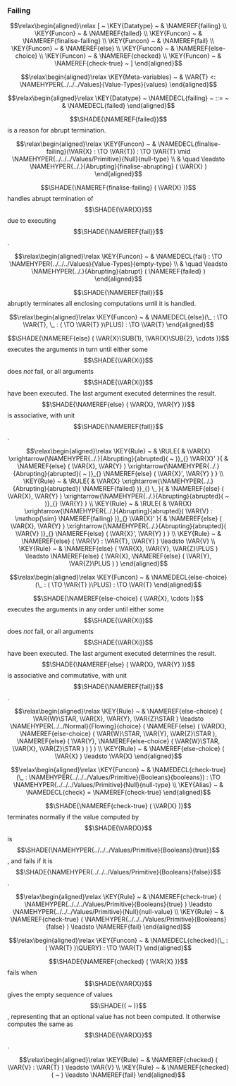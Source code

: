 ### Failing
               


$$\relax\begin{aligned}\relax
  [ ~ 
  \KEY{Datatype} ~ & \NAMEREF{failing} \\
  \KEY{Funcon} ~ & \NAMEREF{failed} \\
  \KEY{Funcon} ~ & \NAMEREF{finalise-failing} \\
  \KEY{Funcon} ~ & \NAMEREF{fail} \\
  \KEY{Funcon} ~ & \NAMEREF{else} \\
  \KEY{Funcon} ~ & \NAMEREF{else-choice} \\
  \KEY{Funcon} ~ & \NAMEREF{checked} \\
  \KEY{Funcon} ~ & \NAMEREF{check-true}
  ~ ]
\end{aligned}$$

$$\relax\begin{aligned}\relax
  \KEY{Meta-variables} ~ 
  & \VAR{T} <: \NAMEHYPER{../../../Values}{Value-Types}{values}
\end{aligned}$$

$$\relax\begin{aligned}\relax
  \KEY{Datatype} ~ 
  \NAMEDECL{failing}  
  ~ ::= ~ & \NAMEDECL{failed} 
\end{aligned}$$


  $$\SHADE{\NAMEREF{failed}}$$ is a reason for abrupt termination.


$$\relax\begin{aligned}\relax
  \KEY{Funcon} ~ 
  & \NAMEDECL{finalise-failing}(\VAR{X} :  \TO \VAR{T}) :  \TO \VAR{T} \mid \NAMEHYPER{../../../Values/Primitive}{Null}{null-type} \\
  & \quad \leadsto \NAMEHYPER{../.}{Abrupting}{finalise-abrupting}
                     ( \VAR{X} )
\end{aligned}$$


  $$\SHADE{\NAMEREF{finalise-failing}
           ( \VAR{X} )}$$ handles abrupt termination of $$\SHADE{\VAR{X}}$$ due to executing $$\SHADE{\NAMEREF{fail}}$$.


$$\relax\begin{aligned}\relax
  \KEY{Funcon} ~ 
  & \NAMEDECL{fail} :  \TO \NAMEHYPER{../../../Values}{Value-Types}{empty-type} \\
  & \quad \leadsto \NAMEHYPER{../.}{Abrupting}{abrupt}
                     ( \NAMEREF{failed} )
\end{aligned}$$


  $$\SHADE{\NAMEREF{fail}}$$ abruptly terminates all enclosing computations until it is handled.


$$\relax\begin{aligned}\relax
  \KEY{Funcon} ~ 
  & \NAMEDECL{else}(\_ :  \TO \VAR{T}, \_ : (  \TO \VAR{T} )\PLUS) :  \TO \VAR{T}
\end{aligned}$$


  $$\SHADE{\NAMEREF{else}
           ( \VAR{X}\SUB{1},   
             \VAR{X}\SUB{2},   
             \cdots )}$$ executes the arguments in turn until either some
  $$\SHADE{\VAR{Xi}}$$ does *not* fail, or all arguments $$\SHADE{\VAR{Xi}}$$ have been executed.
  The last argument executed determines the result.
  $$\SHADE{\NAMEREF{else}
           ( \VAR{X},   
             \VAR{Y} )}$$ is associative, with unit $$\SHADE{\NAMEREF{fail}}$$.


$$\relax\begin{aligned}\relax
  \KEY{Rule} ~ 
    & \RULE{
      &  \VAR{X} \xrightarrow{\NAMEHYPER{../.}{Abrupting}{abrupted}(  ~  )}_{} 
          \VAR{X}'
      }{
      &  \NAMEREF{else}
                      ( \VAR{X},   
                        \VAR{Y} ) \xrightarrow{\NAMEHYPER{../.}{Abrupting}{abrupted}(  ~  )}_{} 
          \NAMEREF{else}
            ( \VAR{X}',   
              \VAR{Y} )
      }
\\
  \KEY{Rule} ~ 
    & \RULE{
      &  \VAR{X} \xrightarrow{\NAMEHYPER{../.}{Abrupting}{abrupted}( \NAMEREF{failed} )}_{} 
          \_
      }{
      &  \NAMEREF{else}
                      ( \VAR{X},   
                        \VAR{Y} ) \xrightarrow{\NAMEHYPER{../.}{Abrupting}{abrupted}(  ~  )}_{} 
          \VAR{Y}
      }
\\
  \KEY{Rule} ~ 
    & \RULE{
      &  \VAR{X} \xrightarrow{\NAMEHYPER{../.}{Abrupting}{abrupted}( \VAR{V} : \mathop{\sim} \NAMEREF{failing} )}_{} 
          \VAR{X}'
      }{
      &  \NAMEREF{else}
                      ( \VAR{X},   
                        \VAR{Y} ) \xrightarrow{\NAMEHYPER{../.}{Abrupting}{abrupted}( \VAR{V} )}_{} 
          \NAMEREF{else}
            ( \VAR{X}',   
              \VAR{Y} )
      }
\\
  \KEY{Rule} ~ 
    & \NAMEREF{else}
        ( \VAR{V} : \VAR{T},   
          \VAR{Y} ) \leadsto
        \VAR{V}
\\
  \KEY{Rule} ~ 
    & \NAMEREF{else}
        ( \VAR{X},   
          \VAR{Y},   
          \VAR{Z}\PLUS ) \leadsto
        \NAMEREF{else}
          ( \VAR{X},   
            \NAMEREF{else}
              ( \VAR{Y},    
                \VAR{Z}\PLUS ) )
\end{aligned}$$

$$\relax\begin{aligned}\relax
  \KEY{Funcon} ~ 
  & \NAMEDECL{else-choice}(\_ : (  \TO \VAR{T} )\PLUS) :  \TO \VAR{T}
\end{aligned}$$


  $$\SHADE{\NAMEREF{else-choice}
           ( \VAR{X},   
             \cdots )}$$ executes the arguments in any order until either some
  $$\SHADE{\VAR{Xi}}$$ does *not* fail, or all arguments $$\SHADE{\VAR{Xi}}$$ have been executed.
  The last argument executed determines the result.
  $$\SHADE{\NAMEREF{else}
           ( \VAR{X},   
             \VAR{Y} )}$$ is associative and commutative, with unit $$\SHADE{\NAMEREF{fail}}$$.


$$\relax\begin{aligned}\relax
  \KEY{Rule} ~ 
    & \NAMEREF{else-choice}
        ( \VAR{W}\STAR,   
          \VAR{X},   
          \VAR{Y},   
          \VAR{Z}\STAR ) \leadsto
        \NAMEHYPER{../../Normal}{Flowing}{choice}
          ( \NAMEREF{else}
              ( \VAR{X},    
                \NAMEREF{else-choice}
                  ( \VAR{W}\STAR,     
                    \VAR{Y},     
                    \VAR{Z}\STAR ),    
                \NAMEREF{else}
                  ( \VAR{Y},     
                    \NAMEREF{else-choice}
                      ( \VAR{W}\STAR,      
                        \VAR{X},      
                        \VAR{Z}\STAR ) ) ) )
\\
  \KEY{Rule} ~ 
    & \NAMEREF{else-choice}
        ( \VAR{X} ) \leadsto
        \VAR{X}
\end{aligned}$$

$$\relax\begin{aligned}\relax
  \KEY{Funcon} ~ 
  & \NAMEDECL{check-true}(\_ : \NAMEHYPER{../../../Values/Primitive}{Booleans}{booleans}) :  \TO \NAMEHYPER{../../../Values/Primitive}{Null}{null-type}
\\
  \KEY{Alias} ~ 
  & \NAMEDECL{check} = \NAMEREF{check-true}
\end{aligned}$$


  $$\SHADE{\NAMEREF{check-true}
           ( \VAR{X} )}$$ terminates normally if the value computed by $$\SHADE{\VAR{X}}$$ is $$\SHADE{\NAMEHYPER{../../../Values/Primitive}{Booleans}{true}}$$,
  and fails if it is $$\SHADE{\NAMEHYPER{../../../Values/Primitive}{Booleans}{false}}$$.


$$\relax\begin{aligned}\relax
  \KEY{Rule} ~ 
    & \NAMEREF{check-true}
        ( \NAMEHYPER{../../../Values/Primitive}{Booleans}{true} ) \leadsto
        \NAMEHYPER{../../../Values/Primitive}{Null}{null-value}
\\
  \KEY{Rule} ~ 
    & \NAMEREF{check-true}
        ( \NAMEHYPER{../../../Values/Primitive}{Booleans}{false} ) \leadsto
        \NAMEREF{fail}
\end{aligned}$$

$$\relax\begin{aligned}\relax
  \KEY{Funcon} ~ 
  & \NAMEDECL{checked}(\_ : ( \VAR{T} )\QUERY) :  \TO \VAR{T}
\end{aligned}$$


  $$\SHADE{\NAMEREF{checked}
           ( \VAR{X} )}$$ fails when $$\SHADE{\VAR{X}}$$ gives the empty sequence of values $$\SHADE{(  ~  )}$$,
  representing that an optional value has not been computed. It otherwise
  computes the same as $$\SHADE{\VAR{X}}$$.


$$\relax\begin{aligned}\relax
  \KEY{Rule} ~ 
    & \NAMEREF{checked}
        ( \VAR{V} : \VAR{T} ) \leadsto
        \VAR{V}
\\
  \KEY{Rule} ~ 
    & \NAMEREF{checked}
        (  ~  ) \leadsto
        \NAMEREF{fail}
\end{aligned}$$



[Funcons-beta]: /CBS-beta/math/Funcons-beta
  "FUNCONS-BETA"
[Unstable-Funcons-beta]: /CBS-beta/math/Unstable-Funcons-beta
  "UNSTABLE-FUNCONS-BETA"
[Languages-beta]: /CBS-beta/math/Languages-beta
  "LANGUAGES-BETA"
[Unstable-Languages-beta]: /CBS-beta/math/Unstable-Languages-beta
  "UNSTABLE-LANGUAGES-BETA"
[CBS-beta]: /CBS-beta 
  "CBS-BETA"
